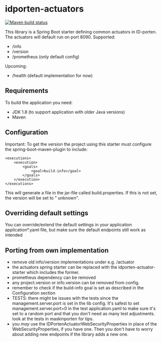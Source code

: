 # idporten-actuators

[![Maven build status](https://github.com/felleslosninger/idporten-actuator-starter/actions/workflows/call-maventests.yml/badge.svg)](https://github.com/felleslosninger/idporten-actuator-starter/actions/workflows/call-maventests.yml)

This library is a Spring Boot starter defining common actuators in ID-porten. The actuators will default run on port 8090. Supported:

* /info
* /version
* /prometheus (only default config)

Upcoming:

* /health (default implementation for now)

## Requirements

To build the application you need:

* JDK 1.8 (to support application with older Java versions)
* Maven

## Configuration

Important: To get the version the project using this starter must configure the spring-boot-maven-plugin to include:

```
<executions>
    <execution>
        <goals>
            <goal>build-info</goal>
        </goals>
    </execution>
</executions>
```

This will generate a file in the jar-file called build.properties. If this is not set, the version will be set to "
unknown".

## Overriding default settings

You can override/extend the default settings in your application application*.yaml file, but make sure the default endpoints still work as intended

## Porting from own implementation

- remove old info/version implementations under e.g. /actuator
- the actuators spring starter can be replaced with the idporten-actuator-starter which includes the former.
- prometheus dependency can be removed  
- any project.version or info.version can be removed from config.
- remember to check if the build-info goal is set as described in the Configuration section
- TESTS: there might be issues with the tests since the management.server.port is set in the lib config. It's safest to set management.server.port=0 in the test application.yaml to make sure it's set to a random port and that you don't need as many test adjustments. look at the tests in maskinporten for tips.
- you _may_ use the IDPortenActuatorWebSecurityProperties in place of the WebSecurityProperties, if you have one. Then you don't have to worry about adding new endpoints if the library adds a new one.